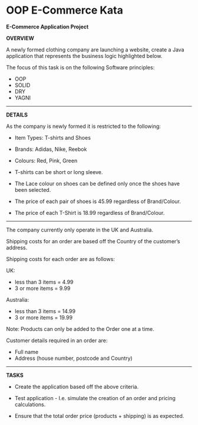 # OOP E-Commerce Kata

**E-Commerce Application Project**

**OVERVIEW** 

A newly formed clothing company are launching a website, create a Java application that represents the business logic highlighted below.

The focus of this task is on the following Software principles:
-	OOP
-	SOLID
-	DRY
-	YAGNI
----------------------------------

**DETAILS**

As the company is newly formed it is restricted to the following:
-	 Item Types: T-shirts and Shoes
-	 Brands: Adidas, Nike, Reebok
-	 Colours: Red, Pink, Green


- T-shirts can be short or long sleeve.
- The Lace colour on shoes can be defined only once the shoes have been selected.
- The price of each pair of shoes is 45.99 regardless of Brand/Colour.
- The price of each T-Shirt is 18.99 regardless of Brand/Colour.

---------------------------------
The company currently only operate in the UK and Australia. 

Shipping costs for an order are based off the Country of the customer’s address.

Shipping costs for each order are as follows:

UK: 
-	less than 3 items = 4.99
-	3 or more items = 9.99

Australia:
-	 less than 3 items = 14.99
-	 3 or more items = 19.99

Note: Products can only be added to the Order one at a time.

Customer details required in an order are: 
- Full name
- Address (house number, postcode and Country)

--------------------------------
**TASKS**
- Create the application based off the above criteria.

- Test application - I.e. simulate the creation of an order and pricing calculations.

- Ensure that the total order price (products + shipping) is as expected.
